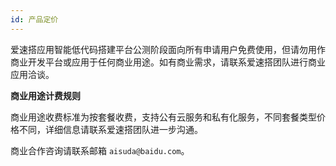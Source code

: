 ```yaml
---
id: 产品定价
---
```


爱速搭应用智能低代码搭建平台公测阶段面向所有申请用户免费使用，但请勿用作商业开发平台或应用于任何商业用途。如有商业需求，请联系爱速搭团队进行商业应用洽谈。

**商业用途计费规则**

商业用途收费标准为按套餐收费，支持公有云服务和私有化服务，不同套餐类型价格不同，详细信息请联系爱速搭团队进一步沟通。

商业合作咨询请联系邮箱 `aisuda@baidu.com`。
